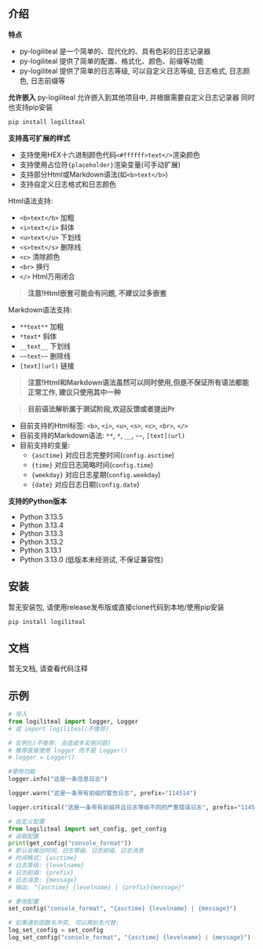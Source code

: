 ## 介绍
**特点**
- py-logiliteal 是一个简单的、现代化的、具有色彩的日志记录器
- py-logiliteal 提供了简单的配置、格式化、颜色、前缀等功能
- py-logiliteal 提供了简单的日志等级, 可以自定义日志等级, 日志格式, 日志颜色, 日志前缀等

**允许嵌入**
py-logiliteal 允许嵌入到其他项目中, 并根据需要自定义日志记录器
同时也支持pip安装
```bash
pip install logiliteal
```

**支持高可扩展的样式**
- 支持使用HEX十六进制颜色代码`<#ffffff>text</>`渲染颜色
- 支持使用占位符`{placeholder}`渲染变量(可手动扩展)
- 支持部分Html或Markdown语法(如`<b>text</b>`)
- 支持自定义日志格式和日志颜色

Html语法支持:
- `<b>text</b>` 加粗
- `<i>text</i>` 斜体
- `<u>text</u>` 下划线
- `<s>text</s>` 删除线
- `<c>` 清除颜色
- `<br>` 换行
- `</>` Html万用闭合

> **注意!Html嵌套可能会有问题, 不建议过多嵌套**

Markdown语法支持:
- `**text**` 加粗
- `*text*` 斜体
- `__text__` 下划线
- `~~text~~` 删除线
- `[text](url)` 链接

> **注意!Html和Markdown语法虽然可以同时使用,但是不保证所有语法都能正常工作, 建议只使用其中一种**

> **目前语法解析属于测试阶段,欢迎反馈或者提出Pr**
- 目前支持的Html标签: `<b>`, `<i>`, `<u>`, `<s>`, `<c>`, `<br>`, `</>`
- 目前支持的Markdown语法: `**`, `*`, `__`, `~~`, `[text](url)`
- 目前支持的变量:
    - `{asctime}` 对应日志完整时间(`config.asctime`)
    - `{time}` 对应日志简略时间(`config.time`)
    - `{weekday}` 对应日志星期(`config.weekday`)
    - `{date}` 对应日志日期(`config.date`)

**支持的Python版本**
- Python 3.13.5
- Python 3.13.4
- Python 3.13.3
- Python 3.13.2
- Python 3.13.1
- Python 3.13.0
(低版本未经测试, 不保证兼容性)

## 安装
暂无安装包, 请使用release发布版或直接clone代码到本地/使用pip安装
```bash
pip install logiliteal
```

## 文档
暂无文档, 请查看代码注释

## 示例
```python
# 导入
from logiliteal import logger, Logger
# 或 import logiliteal(不推荐)

# 实例化(不推荐: 会造成多实例问题)
# 推荐直接使用 logger 而不是 Logger()
# logger = Logger()

#使用功能
logger.info("这是一条信息日志")

logger.warn("这是一条带有前缀的警告日志", prefix="114514")

logger.critical("这是一条带有前缀并且日志等级不同的严重错误日志", prefix="114514", level=55)

# 自定义配置
from logiliteal import set_config, get_config
# 读取配置
print(get_config("console_format"))
# 默认会输出时间、日志等级、日志前缀、日志消息
# 时间格式: {asctime}
# 日志等级: {levelname}
# 日志前缀: {prefix}
# 日志消息: {message}
# 输出: "{asctime} {levelname} | {prefix}{message}"

# 更改配置
set_config("console_format", "{asctime} {levelname} | {message}")

# 如果遇到函数名冲突, 可以用别名代替:
log_set_config = set_config
log_set_config("console_format", "{asctime} {levelname} | {message}")
```